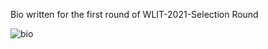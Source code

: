 Bio written for the first round of WLIT-2021-Selection Round

![bio](https://user-images.githubusercontent.com/80446665/138287639-86cd576a-b1e1-4a74-b2ca-6cd5ed59915f.png)
